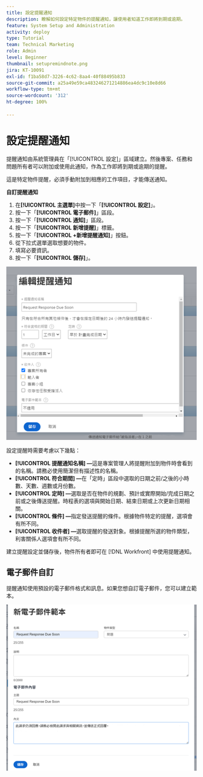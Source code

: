 ```yaml
---
title: 設定提醒通知
description: 瞭解如何設定特定物件的提醒通知，讓使用者知道工作即將到期或逾期。
feature: System Setup and Administration
activity: deploy
type: Tutorial
team: Technical Marketing
role: Admin
level: Beginner
thumbnail: setupremindnote.png
jira: KT-10091
exl-id: f1ba58d7-3226-4c62-8aa4-40f88495b833
source-git-commit: a25a49e59ca483246271214886ea4dc9c10e8d66
workflow-type: tm+mt
source-wordcount: '312'
ht-degree: 100%

---
```


<!---
this has the same content as the system administrator notification setup and mangement section of the email and inapp notificiations learning path
--->

# 設定提醒通知

提醒通知由系統管理員在「[!UICONTROL 設定]」區域建立。然後專案、任務和問題所有者可以附加或使用此通知，作為工作即將到期或逾期的提醒。

這是特定物件提醒，必須手動附加到相應的工作項目，才能傳送通知。

**自訂提醒通知**

1. 在&#x200B;**[!UICONTROL 主選單]**&#x200B;中按一下「**[!UICONTROL 設定]**」。
1. 按一下「**[!UICONTROL 電子郵件]**」區段。
1. 按一下「**[!UICONTROL 通知]**」區段。
1. 按一下「**[!UICONTROL 新增提醒]**」標籤。
1. 按一下「**[!UICONTROL +新增提醒通知]**」按鈕。
1. 從下拉式選單選取想要的物件。
1. 填寫必要資訊。
1. 按一下「**[!UICONTROL 儲存]**」。

![[!UICONTROL 新增提醒通知]視窗](assets/admin-fund-reminder-notification-1.png)

設定提醒時需要考慮以下幾點：

* **[!UICONTROL 提醒通知名稱] —**&#x200B;這是專案管理人將提醒附加到物件時會看到的名稱。請務必使用簡潔但有描述性的名稱。
* **[!UICONTROL 符合期間] —**&#x200B;在「定時」區段中選取的日期之前/之後的小時數、天數、週數或月份數。
* **[!UICONTROL 定時] —**&#x200B;選取是否在物件的規劃、預計或實際開始/完成日期之前或之後傳送提醒。時程表的選項與開始日期、結束日期或上次更新日期相關。
* **[!UICONTROL 條件] —**&#x200B;指定發送提醒的條件。根據物件特定的提醒，選項會有所不同。
* **[!UICONTROL 收件者] —**&#x200B;選取提醒的發送對象。根據提醒所選的物件類型，利害關係人選項會有所不同。

建立提醒設定並儲存後，物件所有者即可在 [!DNL Workfront] 中使用提醒通知。

## 電子郵件自訂

提醒通知使用預設的電子郵件格式和訊息。如果您想自訂電子郵件，您可以建立範本。

<!---
paragraph above needs a hyperlink to an article
--->

![「新增電子郵件範本」視窗](assets/admin-fund-email-customization.png)

<!---
learn more URLs
--->
